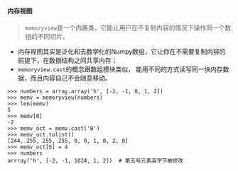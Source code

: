#### 内存视图> `memoryview`是一个内置类，它能让用户在不复制内容的情况下操作同一个数组的不同切片。* 内存视图其实是泛化和去数学化的Numpy数组，它让你在不需要复制内容的前提下，在数据结构之间共享内存；* `memoryview.cast`的概念跟数组模块类似， 能用不同的方式读写同一块内存数据，而且内容自己不会随意移动。```>>> numbers = array.array('h', [-2, -1, 0, 1, 2])>>> memv = memoryview(numbers)>>> len(memv)5>>> memv[0]-2>>> memv_oct = memv.cast('B')>>> memv_oct.tolist()[244, 255, 255, 255, 0, 0, 1, 0, 2, 0]>>> memv_oct[5] = 4>>> numbersarrray('h', [-2, -1, 1024, 1, 2])  # 第五号元素高字节被修改```